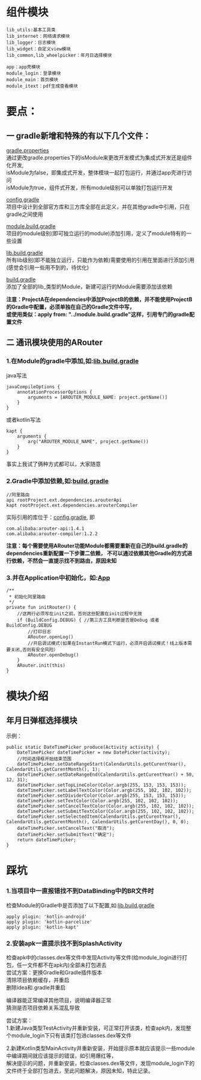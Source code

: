 # 组件模块
```
lib_utils:基本工具类
lib_internet：网络请求模块
lib_logger：日志模块
lib_widget：自定义view模块
lib_common,lib_wheelpicker：年月日选择模块

app：app壳模块
module_login：登录模块
module_main：首页模块
module_itext：pdf生成查看模块
```

# 要点：
## 一 gradle新增和特殊的有以下几个文件：

[gradle.properties](gradle.properties)   
通过更改gradle.properties下的isModule来更改开发模式为集成式开发还是组件化开发,  
isModule为false，即集成式开发，整体模块一起打包运行，并通过app壳进行访问  
isModule为true，组件式开发，所有module级别可以单独打包运行开发    

[config.gradle](config.gradle)  
项目中设计到全部官方库和三方库全部在此定义，并在其他gradle中引用，只在gradle之间使用  

[module.build.gradle](module.build.gradle)  
项目的module级别(即可独立运行的module)添加引用，定义了module特有的一些设置  

[lib.build.gradle](lib.build.gradle)  
所有lib级别(即不能独立运行，只能作为依赖)需要使用的引用在里面进行添加引用(感觉会引用一些用不到的，待优化)  

[build.gradle](lib_base/build.gradle)  
添加了全部的lib_类型的Module，新建可运行的Module需要添加该依赖

**注意：ProjectA在dependencies中添加ProjectB的依赖，并不能使用ProjectB的Gradle中配置，必须单独在自己的Gradle文件中写，  
或使用类似：apply from: "../module.build.gradle"这样，引用专门的gradle配置文件**

## 二 通讯模块使用的ARouter
### 1.在Module的gradle中添加,如:[lib.build.gradle](lib.build.gradle)
java写法
```
javaCompileOptions {
    annotationProcessorOptions {
        arguments = [AROUTER_MODULE_NAME: project.getName()]
    }
}
```
或者kotlin写法
```
kapt {
    arguments {
        arg("AROUTER_MODULE_NAME", project.getName())
    }
}
```
事实上我试了俩种方式都可以，大家随意
### 2.Gradle中添加依赖,如:[build.gradle](lib_base/build.gradle)
```
//阿里路由
api rootProject.ext.dependencies.arouterApi
kapt rootProject.ext.dependencies.arouterCompiler
```
实际引用的库位于：[config.gradle](config.gradle),
即
```
com.alibaba:arouter-api:1.4.1
com.alibaba:arouter-compiler:1.2.2
```
**注意：每个需要使用ARouter功能Module都需要重新在自己的build.gradle的dependencies重新配置一下步骤二依赖，
不可以通过依赖其他Gradle的方式进行依赖，不然会一直提示找不到路由，原因未知**
### 3.并在Application中初始化，如:[App](lib_base/src/main/java/world/share/lib_base/App.kt)
```
/**
 * 初始化阿里路由
 */
private fun initRouter() {
    //这两行必须写在init之前，否则这些配置在init过程中无效
    if (BuildConfig.DEBUG) { //第三方工具判断是否是Debug 或者BuildConfig.DEBUG
        //打印日志
        ARouter.openLog()
        //开启调试模式(如果在InstantRun模式下运行，必须开启调试模式！线上版本需要关闭,否则有安全风险）
        ARouter.openDebug()
    }
    ARouter.init(this)
}
```

# 模块介绍

## 年月日弹框选择模块

示例：
```
public static DateTimePicker produce(Activity activity) {
    DateTimePicker dateTimePicker = new DatePicker(activity);
    //时间选择框开始结束范围
    dateTimePicker.setDateRangeStart(CalendarUtils.getCurentYear(), CalendarUtils.getCurentMonth(), 1);
    dateTimePicker.setDateRangeEnd(CalendarUtils.getCurentYear() + 50, 12, 31);
    dateTimePicker.setTopLineColor(Color.argb(255, 153, 153, 153));
    dateTimePicker.setLabelTextColor(Color.argb(255, 102, 102, 102));
    dateTimePicker.setDividerColor(Color.argb(255, 153, 153, 153));
    dateTimePicker.setTextColor(Color.argb(255, 102, 102, 102));
    dateTimePicker.setCancelTextColor(Color.argb(255, 102, 102, 102));
    dateTimePicker.setSubmitTextColor(Color.argb(255, 102, 102, 102));
    dateTimePicker.setSelectedItem(CalendarUtils.getCurentYear(), CalendarUtils.getCurentMonth(), CalendarUtils.getCurentDay(), 0, 0);
    dateTimePicker.setCancelText("取消");
    dateTimePicker.setSubmitText("确定");
    return dateTimePicker;
}
```


# 踩坑
### 1.当项目中一直报错找不到DataBinding中的BR文件时

检查Module的Gradle中是否添加了以下配置,如:[lib.build.gradle](lib.build.gradle)
```
apply plugin: 'kotlin-android'
apply plugin: 'kotlin-parcelize'
apply plugin: 'kotlin-kapt'
```

### 2.安装apk一直提示找不到SplashActivity

检查apk中的classes.dex等文件中发现Activity等文件(给module_login进行打包，任一文件都不在apk内)全部未打包进去  
尝试方案：更换Gradle和Gradle插件版本  
        清除项目依赖缓存，并重启  
        删除idea和.gradle并重启  

编译器能正常编译其他项目，说明编译器正常  
猜测是否项目依赖关系混乱导致  

尝试方案：  
1.新建Java类型TestActivity并重新安装，可正常打开该类，检查apk内，发现整个module_login下只有该类打包进classes.dex等文件  

2.新建Kotlin类型MainActivity并重新安装，开始提示原本就应该提示一些module中编译期间就应该提示的错误，如引用爆红等，  
解决提示的问题，并重新安装，检查classes.dex等文件，发现module_login下的文件终于全部打包进去，至此问题解决，原因未知，特此记录。  
